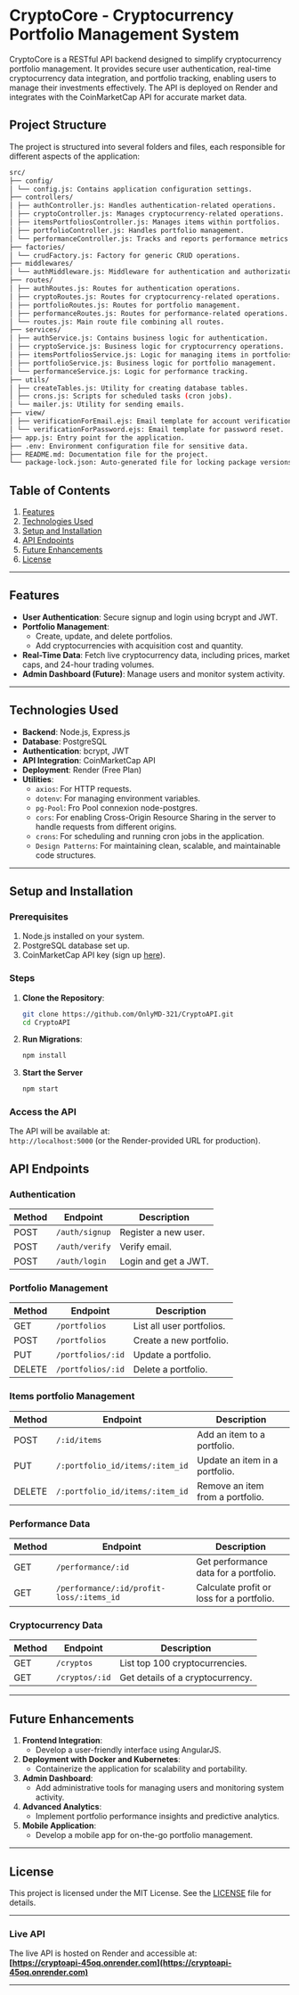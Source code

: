 # **CryptoCore - Cryptocurrency Portfolio Management System**

CryptoCore is a RESTful API backend designed to simplify cryptocurrency portfolio management. It provides secure user authentication, real-time cryptocurrency data integration, and portfolio tracking, enabling users to manage their investments effectively. The API is deployed on Render and integrates with the CoinMarketCap API for accurate market data.

## **Project Structure**
The project is structured into several folders and files, each responsible for different aspects of the application:


```bash
src/
├── config/
│ └── config.js: Contains application configuration settings.
├── controllers/
│ ├── authController.js: Handles authentication-related operations.
│ ├── cryptoController.js: Manages cryptocurrency-related operations.
│ ├── itemsPortfoliosController.js: Manages items within portfolios.
│ ├── portfolioController.js: Handles portfolio management.
│ └── performanceController.js: Tracks and reports performance metrics.
├── factories/
│ └── crudFactory.js: Factory for generic CRUD operations.
├── middlewares/
│ └── authMiddleware.js: Middleware for authentication and authorization.
├── routes/
│ ├── authRoutes.js: Routes for authentication operations.
│ ├── cryptoRoutes.js: Routes for cryptocurrency-related operations.
│ ├── portfolioRoutes.js: Routes for portfolio management.
│ ├── performanceRoutes.js: Routes for performance-related operations.
│ └── routes.js: Main route file combining all routes.
├── services/
│ ├── authService.js: Contains business logic for authentication.
│ ├── cryptoService.js: Business logic for cryptocurrency operations.
│ ├── itemsPortfoliosService.js: Logic for managing items in portfolios.
│ ├── portfolioService.js: Business logic for portfolio management.
│ └── performanceService.js: Logic for performance tracking.
├── utils/
│ ├── createTables.js: Utility for creating database tables.
│ ├── crons.js: Scripts for scheduled tasks (cron jobs).
│ └── mailer.js: Utility for sending emails.
├── view/
│ ├── verificationForEmail.ejs: Email template for account verification.
│ └── verificationForPassword.ejs: Email template for password reset.
├── app.js: Entry point for the application.
├── .env: Environment configuration file for sensitive data.
├── README.md: Documentation file for the project.
└── package-lock.json: Auto-generated file for locking package versions.
```



## **Table of Contents**
1. [Features](#features)  
2. [Technologies Used](#technologies-used)  
3. [Setup and Installation](#setup-and-installation)  
4. [API Endpoints](#api-endpoints)  
5. [Future Enhancements](#future-enhancements)  
6. [License](#license)

---

## **Features**
- **User Authentication**: Secure signup and login using bcrypt and JWT.  
- **Portfolio Management**:  
  - Create, update, and delete portfolios.  
  - Add cryptocurrencies with acquisition cost and quantity.  
- **Real-Time Data**: Fetch live cryptocurrency data, including prices, market caps, and 24-hour trading volumes.  
- **Admin Dashboard (Future)**: Manage users and monitor system activity.  

---

## **Technologies Used**
- **Backend**: Node.js, Express.js  
- **Database**: PostgreSQL  
- **Authentication**: bcrypt, JWT  
- **API Integration**: CoinMarketCap API  
- **Deployment**: Render (Free Plan)  
- **Utilities**:  
  - `axios`: For HTTP requests.  
  - `dotenv`: For managing environment variables.  
  - `pg-Pool`: Fro Pool connexion node-postgres.  
  - `cors`: For enabling Cross-Origin Resource Sharing in the server to handle requests from different origins.  
  - `crons`: For scheduling and running cron jobs in the application.  
  - `Design Patterns`: For maintaining clean, scalable, and maintainable code structures.  

---

## **Setup and Installation**

### **Prerequisites**
1. Node.js installed on your system.  
2. PostgreSQL database set up.  
3. CoinMarketCap API key (sign up [here](https://coinmarketcap.com/api/)).  

### **Steps**
1. **Clone the Repository**:
   ```bash
   git clone https://github.com/OnlyMD-321/CryptoAPI.git
   cd CryptoAPI
   ```
2.  **Run Migrations**:
    ```bash
    npm install
    ```
3. **Start the Server**
    ```bash
    npm start
    ```
### **Access the API**
The API will be available at:  
`http://localhost:5000` (or the Render-provided URL for production).


   ## **API Endpoints**

### **Authentication**
| Method | Endpoint          | Description              |
|--------|-------------------|--------------------------|
| POST   | `/auth/signup`    | Register a new user.     |
| POST   | `/auth/verify`    | Verify email.           |
| POST   | `/auth/login`     | Login and get a JWT.     |

### **Portfolio Management**
| Method | Endpoint               | Description                       |
|--------|-------------------------|-----------------------------------|
| GET    | `/portfolios`          | List all user portfolios.         |
| POST   | `/portfolios`          | Create a new portfolio.           |
| PUT    | `/portfolios/:id`      | Update a portfolio.               |
| DELETE | `/portfolios/:id`      | Delete a portfolio.               |

### **Items portfolio Management**
| Method | Endpoint                          | Description                       |
|--------|------------------------------------|-----------------------------------|
| POST   | `/:id/items`                      | Add an item to a portfolio.       |
| PUT    | `/:portfolio_id/items/:item_id`   | Update an item in a portfolio.    |
| DELETE | `/:portfolio_id/items/:item_id`   | Remove an item from a portfolio.  |

### **Performance Data**
| Method | Endpoint                                      | Description                                   |
|--------|-----------------------------------------------|------------------------------------------------|
| GET    | `/performance/:id`                               | Get performance data for a portfolio.      |
| GET    | `/performance/:id/profit-loss/:items_id`         | Calculate profit or loss for a portfolio.  |

### **Cryptocurrency Data**
| Method | Endpoint            | Description                        |
|--------|----------------------|------------------------------------|
| GET    | `/cryptos`          | List top 100 cryptocurrencies.    |
| GET    | `/cryptos/:id`      | Get details of a cryptocurrency.  |

---

## **Future Enhancements**
1. **Frontend Integration**:
   - Develop a user-friendly interface using AngularJS.
2. **Deployment with Docker and Kubernetes**:
   - Containerize the application for scalability and portability.
3. **Admin Dashboard**:
   - Add administrative tools for managing users and monitoring system activity.
4. **Advanced Analytics**:
   - Implement portfolio performance insights and predictive analytics.
5. **Mobile Application**:
   - Develop a mobile app for on-the-go portfolio management.

---

## **License**
This project is licensed under the MIT License. See the [LICENSE](LICENSE) file for details.

---

### **Live API**
The live API is hosted on Render and accessible at:  
**[https://cryptoapi-45oq.onrender.com](https://cryptoapi-45oq.onrender.com)**

---

